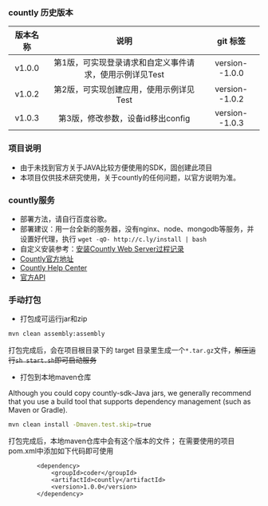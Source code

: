 ### countly 历史版本

| 版本名称 | 说明 | git 标签 |
| :---: | :---: | :---: |
|  v1.0.0 | 第1版，可实现登录请求和自定义事件请求，使用示例详见Test | version--1.0.0 |
|  v1.0.2 | 第2版，可实现创建应用，使用示例详见Test | version--1.0.2 |
|  v1.0.3 | 第3版，修改参数，设备id移出config | version--1.0.3 |

### 项目说明
- 由于未找到官方关于JAVA比较方便使用的SDK，固创建此项目
- 本项目仅供技术研究使用，关于countly的任何问题，以官方说明为准。

### countly服务
- 部署方法，请自行百度谷歌。
- 部署建议：用一台全新的服务器，没有nginx、node、mongodb等服务，并设置好代理，执行 ` wget -qO- http://c.ly/install | bash `
- 自定义安装参考：[安装Countly Web Server过程记录](https://www.cnblogs.com/lulee007/p/4570325.html)
- [Countly官方地址](https://count.ly/)
- [Countly Help Center](https://support.count.ly/hc/en-us)
- [官方API](https://api.count.ly/reference)

### 手动打包

- 打包成可运行jar和zip
```bash
mvn clean assembly:assembly
```
打包完成后，会在项目根目录下的 target 目录里生成一个`*.tar.gz`文件，~~解压运行`sh start.sh`即可启动服务~~

- 打包到本地maven仓库

Although you could copy countly-sdk-Java jars, we generally recommend that you use a build tool that supports dependency management (such as Maven or Gradle).

```bash
mvn clean install -Dmaven.test.skip=true
```
打包完成后，本地maven仓库中会有这个版本的文件；
在需要使用的项目pom.xml中添加如下代码即可使用

```
        <dependency>
            <groupId>coder</groupId>
            <artifactId>countly</artifactId>
            <version>1.0.0</version>
        </dependency>
```

